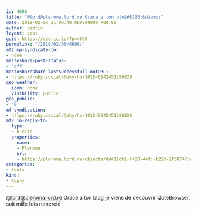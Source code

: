 ```yaml
---
id: 4696
title: "@lord@pleroma.lord.re Grace a ton blo&#8230;&diams;"
date: 2019-02-06 21:00:48.000000000 +00:00
author: cedric
layout: post
guid: https://cedric.io/?p=4696
permalink: "/2019/02/06/4696/"
mf2_mp-syndicate-to:
- none
mastoshare-post-status:
- 'off'
mastoshareshare-lastSuccessfullTootURL:
- https://ruby.social/@akyrho/101546942451296829
geo_weather:
  icon: none
  visibility: public
geo_public:
- '0'
mf-syndication:
- https://ruby.social/@akyrho/101546942451296829
mf2_in-reply-to:
  type:
  - h-cite
  properties:
    name:
    - Pleroma
    url:
    - https://pleroma.lord.re/objects/dd411db1-f480-44fc-b253-2f58747cd9cf
categories:
- toots
kind:
- Reply
---
```

@lord@pleroma.lord.re Grace a ton blog je viens de découvrir QuteBrowser, soit mille fois remercié